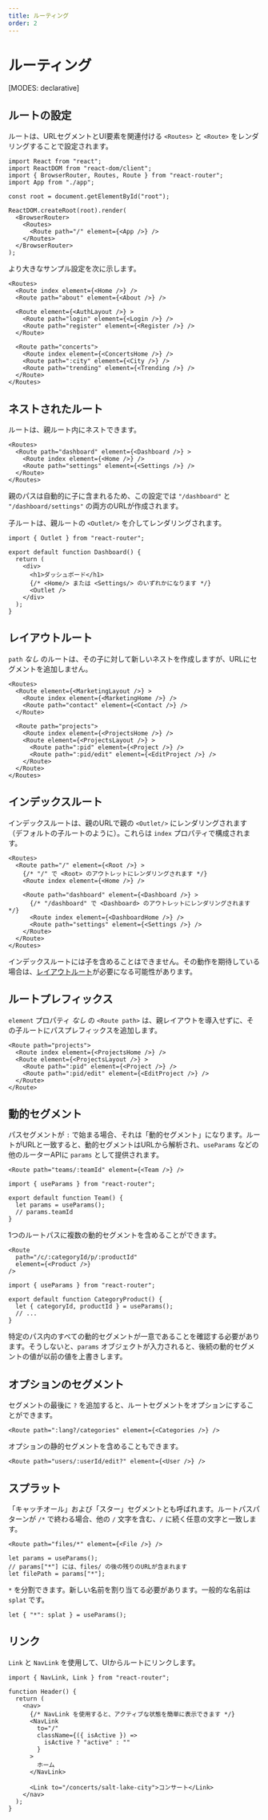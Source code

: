 ```yaml
---
title: ルーティング
order: 2
---
```


# ルーティング

[MODES: declarative]

## ルートの設定

ルートは、URLセグメントとUI要素を関連付ける `<Routes>` と `<Route>` をレンダリングすることで設定されます。

```tsx
import React from "react";
import ReactDOM from "react-dom/client";
import { BrowserRouter, Routes, Route } from "react-router";
import App from "./app";

const root = document.getElementById("root");

ReactDOM.createRoot(root).render(
  <BrowserRouter>
    <Routes>
      <Route path="/" element={<App />} />
    </Routes>
  </BrowserRouter>
);
```

より大きなサンプル設定を次に示します。

```tsx
<Routes>
  <Route index element={<Home />} />
  <Route path="about" element={<About />} />

  <Route element={<AuthLayout />} >
    <Route path="login" element={<Login />} />
    <Route path="register" element={<Register />} />
  </Route>

  <Route path="concerts">
    <Route index element={<ConcertsHome />} />
    <Route path=":city" element={<City />} />
    <Route path="trending" element={<Trending />} />
  </Route>
</Routes>
```

## ネストされたルート

ルートは、親ルート内にネストできます。

```tsx
<Routes>
  <Route path="dashboard" element={<Dashboard />} >
    <Route index element={<Home />} />
    <Route path="settings" element={<Settings />} />
  </Route>
</Routes>
```

親のパスは自動的に子に含まれるため、この設定では `"/dashboard"` と `"/dashboard/settings"` の両方のURLが作成されます。

子ルートは、親ルートの `<Outlet/>` を介してレンダリングされます。

```tsx filename=app/dashboard.tsx
import { Outlet } from "react-router";

export default function Dashboard() {
  return (
    <div>
      <h1>ダッシュボード</h1>
      {/* <Home/> または <Settings/> のいずれかになります */}
      <Outlet />
    </div>
  );
}
```

## レイアウトルート

`path` _なし_ のルートは、その子に対して新しいネストを作成しますが、URLにセグメントを追加しません。

```tsx lines=[2,9]
<Routes>
  <Route element={<MarketingLayout />} >
    <Route index element={<MarketingHome />} />
    <Route path="contact" element={<Contact />} />
  </Route>

  <Route path="projects">
    <Route index element={<ProjectsHome />} />
    <Route element={<ProjectsLayout />} >
      <Route path=":pid" element={<Project />} />
      <Route path=":pid/edit" element={<EditProject />} />
    </Route>
  </Route>
</Routes>
```

## インデックスルート

インデックスルートは、親のURLで親の `<Outlet/>` にレンダリングされます（デフォルトの子ルートのように）。これらは `index` プロパティで構成されます。

```tsx lines=[4,8]
<Routes>
  <Route path="/" element={<Root />} >
    {/* "/" で <Root> のアウトレットにレンダリングされます */}
    <Route index element={<Home />} />

    <Route path="dashboard" element={<Dashboard />} >
      {/* "/dashboard" で <Dashboard> のアウトレットにレンダリングされます */}
      <Route index element={<DashboardHome />} />
      <Route path="settings" element={<Settings />} />
    </Route>
  </Route>
</Routes>
```

インデックスルートには子を含めることはできません。その動作を期待している場合は、[レイアウトルート](#レイアウトルート)が必要になる可能性があります。

## ルートプレフィックス

`element` プロパティ _なし_ の `<Route path>` は、親レイアウトを導入せずに、その子ルートにパスプレフィックスを追加します。

```tsx filename=app/routes.ts lines=[1]
<Route path="projects">
  <Route index element={<ProjectsHome />} />
  <Route element={<ProjectsLayout />} >
    <Route path=":pid" element={<Project />} />
    <Route path=":pid/edit" element={<EditProject />} />
  </Route>
</Route>
```

## 動的セグメント

パスセグメントが `:` で始まる場合、それは「動的セグメント」になります。ルートがURLと一致すると、動的セグメントはURLから解析され、`useParams` などの他のルーターAPIに `params` として提供されます。

```tsx
<Route path="teams/:teamId" element={<Team />} />
```

```tsx filename=app/team.tsx
import { useParams } from "react-router";

export default function Team() {
  let params = useParams();
  // params.teamId
}
```

1つのルートパスに複数の動的セグメントを含めることができます。

```tsx
<Route
  path="/c/:categoryId/p/:productId"
  element={<Product />}
/>
```

```tsx filename=app/category-product.tsx
import { useParams } from "react-router";

export default function CategoryProduct() {
  let { categoryId, productId } = useParams();
  // ...
}
```

特定のパス内のすべての動的セグメントが一意であることを確認する必要があります。そうしないと、`params` オブジェクトが入力されると、後続の動的セグメントの値が以前の値を上書きします。

## オプションのセグメント

セグメントの最後に `?` を追加すると、ルートセグメントをオプションにすることができます。

```tsx
<Route path=":lang?/categories" element={<Categories />} />
```

オプションの静的セグメントを含めることもできます。

```tsx
<Route path="users/:userId/edit?" element={<User />} />
```

## スプラット

「キャッチオール」および「スター」セグメントとも呼ばれます。ルートパスパターンが `/*` で終わる場合、他の `/` 文字を含む、`/` に続く任意の文字と一致します。

```tsx
<Route path="files/*" element={<File />} />
```

```tsx
let params = useParams();
// params["*"] には、files/ の後の残りのURLが含まれます
let filePath = params["*"];
```

`*` を分割できます。新しい名前を割り当てる必要があります。一般的な名前は `splat` です。

```tsx
let { "*": splat } = useParams();
```

## リンク

`Link` と `NavLink` を使用して、UIからルートにリンクします。

```tsx
import { NavLink, Link } from "react-router";

function Header() {
  return (
    <nav>
      {/* NavLink を使用すると、アクティブな状態を簡単に表示できます */}
      <NavLink
        to="/"
        className={({ isActive }) =>
          isActive ? "active" : ""
        }
      >
        ホーム
      </NavLink>

      <Link to="/concerts/salt-lake-city">コンサート</Link>
    </nav>
  );
}
```
